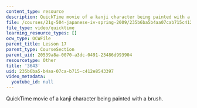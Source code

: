 ```yaml
---
content_type: resource
description: QuickTime movie of a kanji character being painted with a brush.
file: /courses/21g-504-japanese-iv-spring-2009/235b6ba5b4aa07cab715c412e8543397_3643.mov
file_type: video/quicktime
learning_resource_types: []
ocw_type: OCWFile
parent_title: Lesson 17
parent_type: CourseSection
parent_uid: 20539a8a-0070-a3dc-0491-23486d993904
resourcetype: Other
title: '3643'
uid: 235b6ba5-b4aa-07ca-b715-c412e8543397
video_metadata:
  youtube_id: null
---
```

QuickTime movie of a kanji character being painted with a brush.

